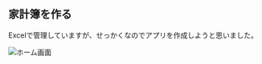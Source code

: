 ## 家計簿を作る

Excelで管理していますが、せっかくなのでアプリを作成しようと思いました。


![ホーム画面](https://github.com/RyoyaToba/kakeibo/assets/105257856/04b1751e-7549-4af3-ba81-be66c152f3d9)
